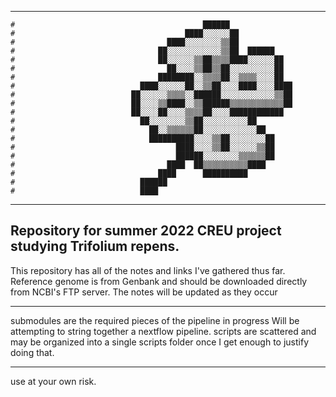 ***
```
#                                          ██████
#                                      ████░░░░░░██
#                                  ████░░░░░░░░▒▒██
#                                ██░░░░░░░░░░░░▒▒██  ██████
#                                ██░░░░░░▒▒██▒▒▒▒████░░░░░░██
#                                  ██░░░░▒▒██▒▒██░░░░░░░░░░██
#                                ████████░░▒▒▒▒██░░▒▒▒▒░░░░██
#                            ████░░░░░░██░░▒▒██░░░░████░░░░████
#                          ██░░░░░░▒▒▒▒░░██████░░░░░░░░░░░░▒▒██
#                          ██░░░░▒▒████░░▒▒██████▒▒▒▒▒▒▒▒▒▒▒▒██
#                          ██░░░░██░░░░▒▒▒▒██░░░░████████████
#                            ██░░░░░░░░▒▒██░░░░░░░░░░██
#                              ██░░▒▒▒▒▒▒██░░░░░░░░░░░░██
#                              ██████████░░░░▒▒██░░░░░░░░██
#                                    ████░░░░▒▒██░░░░░░▒▒██
#                                    ██████░░░░░░░░▒▒▒▒▒▒██
#                                  ████  ██▒▒▒▒▒▒▒▒▒▒████
#                                ████      ██████████
#                            ██████
#                            ████
```
***
## Repository for summer 2022 CREU project studying Trifolium repens.
This repository has all of the notes and links I've gathered thus far. Reference genome is from Genbank
and should be downloaded directly from NCBI's FTP server. The notes will be updated as they occur
***
submodules are the required pieces of the pipeline in progress
Will be attempting to string together a nextflow pipeline.
scripts are scattered and may be organized into a single scripts folder once I get enough to justify doing that.
***
use at your own risk.
